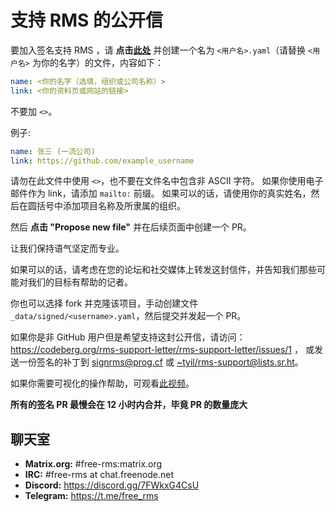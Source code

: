 # 支持 RMS 的公开信

要加入签名支持 RMS ，请 **点击[此处](https://github.com/rms-support-letter/rms-support-letter.github.io/new/master/_data/signed)** 并创建一个名为 `<用户名>.yaml`（请替换 `<用户名>` 为你的名字）的文件，内容如下：

```yaml
name: <你的名字（选填，组织或公司名称）>
link: <你的资料页或网站的链接>
```

不要加 `<>`。

例子:

```yaml
name: 张三 (一流公司)
link: https://github.com/example_username
```

请勿在此文件中使用 `<>`，也不要在文件名中包含非 ASCII 字符。
如果你使用电子邮件作为 link，请添加 `mailto:` 前缀。
如果可以的话，请使用你的真实姓名，然后在圆括号中添加项目名称及所隶属的组织。

然后 **点击 "Propose new file"** 并在后续页面中创建一个 PR。

让我们保持语气坚定而专业。

如果可以的话，请考虑在您的论坛和社交媒体上转发这封信件，并告知我们那些可能对我们的目标有帮助的记者。

你也可以选择 fork 并克隆该项目，手动创建文件 `_data/signed/<username>.yaml`，然后提交并发起一个 PR。

如果你是非 GitHub 用户但是希望支持这封公开信，请访问：https://codeberg.org/rms-support-letter/rms-support-letter/issues/1 ，
或发送一份签名的补丁到 [signrms@prog.cf](mailto:signrms@prog.cf) 或 [~tyil/rms-support@lists.sr.ht](mailto:~tyil/rms-support@lists.sr.ht)。

如果你需要可视化的操作帮助，可观看[此视频](https://invidious.snopyta.org/watch?v=1lz5S5oS8CU)。

**所有的签名 PR 最慢会在 12 小时内合并，毕竟 PR 的数量庞大**

## 聊天室

- **Matrix.org:** #free-rms:matrix.org
- **IRC:** #free-rms at chat.freenode.net
- **Discord:** https://discord.gg/7FWkxG4CsU
- **Telegram:** https://t.me/free_rms
